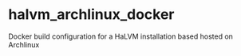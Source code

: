 halvm_archlinux_docker
======================

Docker build configuration for a HaLVM installation based hosted on Archlinux
